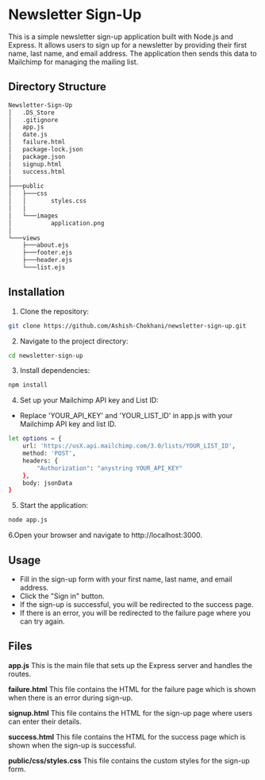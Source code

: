 # Newsletter Sign-Up

This is a simple newsletter sign-up application built with Node.js and Express. It allows users to sign up for a newsletter by providing their first name, last name, and email address. The application then sends this data to Mailchimp for managing the mailing list.

## Directory Structure

```bash
Newsletter-Sign-Up
│   .DS_Store
│   .gitignore
│   app.js
│   date.js
│   failure.html
│   package-lock.json
│   package.json
│   signup.html
│   success.html
│
├───public
│   ├───css
│   │       styles.css
│   │
│   └───images
│           application.png
│
└───views
    ├───about.ejs
    ├───footer.ejs
    ├───header.ejs
    └───list.ejs
```

## Installation
1. Clone the repository:
```bash
git clone https://github.com/Ashish-Chokhani/newsletter-sign-up.git
```
2. Navigate to the project directory:
```bash
cd newsletter-sign-up
```

3. Install dependencies:
```bash
npm install
```

4. Set up your Mailchimp API key and List ID:
- Replace 'YOUR_API_KEY' and 'YOUR_LIST_ID' in app.js with your Mailchimp API key and list ID.

```bash
let options = {
    url: 'https://usX.api.mailchimp.com/3.0/lists/YOUR_LIST_ID',
    method: 'POST',
    headers: {
        "Authorization": "anystring YOUR_API_KEY"
    },
    body: jsonData
}
```

5. Start the application:
```bash
node app.js
```

6.Open your browser and navigate to http://localhost:3000.

## Usage
- Fill in the sign-up form with your first name, last name, and email address.
- Click the "Sign in" button.
- If the sign-up is successful, you will be redirected to the success page.
- If there is an error, you will be redirected to the failure page where you can try again.

## Files
**app.js**
This is the main file that sets up the Express server and handles the routes.

**failure.html**
This file contains the HTML for the failure page which is shown when there is an error during sign-up.

**signup.html**
This file contains the HTML for the sign-up page where users can enter their details.

**success.html**
This file contains the HTML for the success page which is shown when the sign-up is successful.

**public/css/styles.css**
This file contains the custom styles for the sign-up form.

